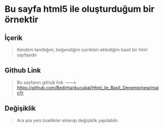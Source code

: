 # Bu sayfa html5 ile oluşturduğum bir örnektir

## İçerik
>Kendimi tanıttığım, beğendiğim içerikleri eklediğim basit bir html sayfasıdır

## Github Link
>  Bu sayfanın github link  ---> https://github.com/Bedirhankucukal/Html_ile_Basit_Deneme/new/main?r

## Değişiklik
> Ara ara yeni özellikler eklenip değişiklik yapılabilir.